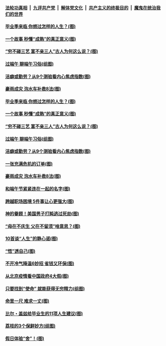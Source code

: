 ####  [法轮功真相](../../../../basic/blob/master/README.md?t=06260531) &nbsp;|&nbsp; [九评共产党](../../../../9ping.md/blob/master/README.md?t=06260531) &nbsp;|&nbsp; [解体党文化](../../../../jtdwh.md/blob/master/README.md?t=06260531)  &nbsp;|&nbsp; [共产主义的终极目的](../../../../gczydzjmd.md/blob/master/README.md?t=06260531) &nbsp;|&nbsp; [魔鬼在统治我们的世界](../../../../mgztzwmdsj.md/blob/master/README.md?t=06260531) 

#### [毕业季来临 你想过怎样的人生？(图)](../pages/p8/937661.md?t=06260531) 

#### [一个故事 秒懂“成熟”的真正意义(图)](../pages/p8/936405.md?t=06260531) 

#### [“穷不碰三艺 富不亲三人”古人为何这么说？(图)](../pages/p8/937602.md?t=06260531) 

#### [过端午 聊端午习俗(组图)](../pages/p8/937246.md?t=06260531) 

#### [洁癖或勤劳？从9个测验看内心焦虑指数(图)](../pages/p8/937558.md?t=06260531) 

#### [豪雨成灾 泡水车补救8法(图)](../pages/p8/937526.md?t=06260531) 

#### [毕业季来临 你想过怎样的人生？(图)](../pages/p8/937661.md?t=06260531) 

#### [一个故事 秒懂“成熟”的真正意义(图)](../pages/p8/936405.md?t=06260531) 

#### [“穷不碰三艺 富不亲三人”古人为何这么说？(图)](../pages/p8/937602.md?t=06260531) 

#### [过端午 聊端午习俗(组图)](../pages/p8/937246.md?t=06260531) 

#### [洁癖或勤劳？从9个测验看内心焦虑指数(图)](../pages/p8/937558.md?t=06260531) 

#### [一张充满危机的订单(图)](../pages/p8/936981.md?t=06260531) 

#### [豪雨成灾 泡水车补救8法(图)](../pages/p8/937526.md?t=06260531) 

#### [和端午节紧紧连在一起的名字(图)](../pages/p8/937448.md?t=06260531) 

#### [跨越职场困境 5件事让心更强大(图)](../pages/p8/937375.md?t=06260531) 

#### [神的眷顾！美国男子打盹逃过死劫(图)](../pages/p8/936985.md?t=06260531) 

#### [“母在不庆生 父在不留须”啥意思？(图)](../pages/p8/937234.md?t=06260531) 

#### [10首谈“人生”的静心谣(图)](../pages/p8/936965.md?t=06260531) 

#### [“悟”透自己(图)](../pages/p8/936972.md?t=06260531) 

#### [不开冷气降温6妙招 省钱又环保(图)](../pages/p8/937329.md?t=06260531) 

#### [从北京疫情看中国政府4大假(图)](../pages/p8/937196.md?t=06260531) 

#### [只要找到“使命” 就能获得无穷精力(组图)](../pages/p8/937159.md?t=06260531) 

#### [命里一尺 难求一丈(图)](../pages/p8/936782.md?t=06260531) 

#### [比尔・盖兹给毕业生的11项人生建议(图)](../pages/p8/936231.md?t=06260531) 

#### [荔枝的3个保鲜妙方(组图)](../pages/p8/936950.md?t=06260531) 

#### [假日体验“舍”！(图)](../pages/p8/937183.md?t=06260531) 

